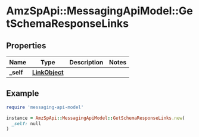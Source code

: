 # AmzSpApi::MessagingApiModel::GetSchemaResponseLinks

## Properties

| Name | Type | Description | Notes |
| ---- | ---- | ----------- | ----- |
| **_self** | [**LinkObject**](LinkObject.md) |  |  |

## Example

```ruby
require 'messaging-api-model'

instance = AmzSpApi::MessagingApiModel::GetSchemaResponseLinks.new(
  _self: null
)
```

